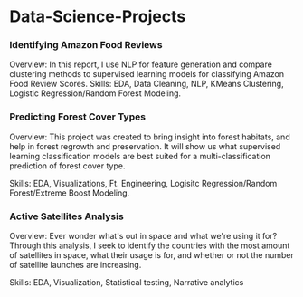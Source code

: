 # Data-Science-Projects


### Identifying Amazon Food Reviews 
Overview: In this report, I use NLP for feature generation and compare clustering methods to supervised learning models for classifying Amazon Food Review Scores. 
Skills: EDA, Data Cleaning, NLP, KMeans Clustering, Logistic Regression/Random Forest Modeling. 

### Predicting Forest Cover Types 
Overview: This project was created to bring insight into forest habitats, and help in forest regrowth and preservation. It will show us what supervised learning classification models are best suited for a multi-classification prediction of forest cover type. 

Skills: EDA, Visualizations, Ft. Engineering, Logisitc Regression/Random Forest/Extreme Boost Modeling. 

### Active Satellites Analysis 
Overview: Ever wonder what's out in space and what we're using it for? Through this analysis, I seek to identify the countries with the most amount of satellites in space, what their usage is for, and whether or not the number of satellite launches are increasing. 

Skills: EDA, Visualization, Statistical testing, Narrative analytics 
